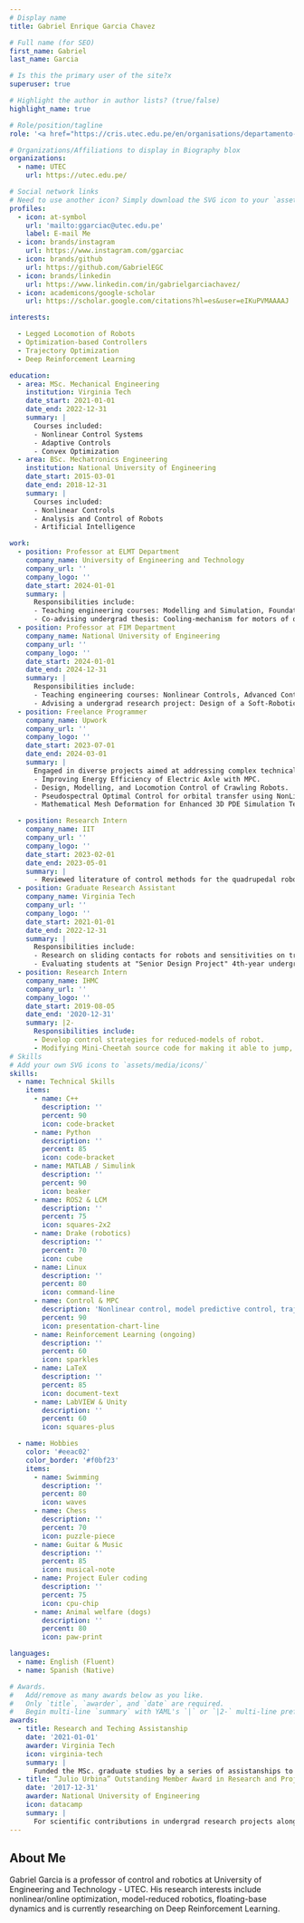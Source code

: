 ```yaml
---
# Display name
title: Gabriel Enrique Garcia Chavez

# Full name (for SEO)
first_name: Gabriel
last_name: Garcia

# Is this the primary user of the site?x
superuser: true

# Highlight the author in author lists? (true/false)
highlight_name: true

# Role/position/tagline
role: '<a href="https://cris.utec.edu.pe/en/organisations/departamento-de-ingeniería-electrónica-y-mecatrónica-2/" target="_blank">Professor at Department of Electrical and Mechatronics Engineering</a>'

# Organizations/Affiliations to display in Biography blox
organizations:
  - name: UTEC
    url: https://utec.edu.pe/

# Social network links
# Need to use another icon? Simply download the SVG icon to your `assets/media/icons/` folder.
profiles:
  - icon: at-symbol
    url: 'mailto:ggarciac@utec.edu.pe'
    label: E-mail Me
  - icon: brands/instagram
    url: https://www.instagram.com/ggarciac
  - icon: brands/github
    url: https://github.com/GabrielEGC
  - icon: brands/linkedin
    url: https://www.linkedin.com/in/gabrielgarciachavez/
  - icon: academicons/google-scholar
    url: https://scholar.google.com/citations?hl=es&user=eIKuPVMAAAAJ

interests:

  - Legged Locomotion of Robots
  - Optimization-based Controllers
  - Trajectory Optimization
  - Deep Reinforcement Learning

education:
  - area: MSc. Mechanical Engineering
    institution: Virginia Tech
    date_start: 2021-01-01
    date_end: 2022-12-31
    summary: |
      Courses included:
      - Nonlinear Control Systems
      - Adaptive Controls
      - Convex Optimization
  - area: BSc. Mechatronics Engineering
    institution: National University of Engineering
    date_start: 2015-03-01
    date_end: 2018-12-31
    summary: |
      Courses included:
      - Nonlinear Controls
      - Analysis and Control of Robots
      - Artificial Intelligence

work:
  - position: Professor at ELMT Department
    company_name: University of Engineering and Technology
    company_url: ''
    company_logo: ''
    date_start: 2024-01-01
    summary: |
      Responsibilities include:
      - Teaching engineering courses: Modelling and Simulation, Foundations of Robotics, Process Control, Nonlinear Control, Intelligent Control.
      - Co-advising undergrad thesis: Cooling-mechanism for motors of quadrupedal robots, Optimization for dynamic feasibility of LLM-generated trajectories of a NAO Robot
  - position: Professor at FIM Department
    company_name: National University of Engineering
    company_url: ''
    company_logo: ''
    date_start: 2024-01-01
    date_end: 2024-12-31
    summary: |
      Responsibilities include:
      - Teaching engineering courses: Nonlinear Controls, Advanced Control.
      - Advising a undergrad research project: Design of a Soft-Robotics Glove for Hand Rehabilitation 
  - position: Freelance Programmer
    company_name: Upwork
    company_url: ''
    company_logo: ''
    date_start: 2023-07-01
    date_end: 2024-03-01
    summary: |
      Engaged in diverse projects aimed at addressing complex technical challenges. Some research projects include:
      - Improving Energy Efficiency of Electric Axle with MPC.
      - Design, Modelling, and Locomotion Control of Crawling Robots.
      - Pseudospectral Optimal Control for orbital transfer using NonLinear Optimization
      - Mathematical Mesh Deformation for Enhanced 3D PDE Simulation Techniques.

  - position: Research Intern
    company_name: IIT
    company_url: ''
    company_logo: ''
    date_start: 2023-02-01
    date_end: 2023-05-01
    summary: |
      - Reviewed literature of control methods for the quadrupedal robot HyQ in order to upgrade it to current control methods for legged robots (MPC and WBC).
  - position: Graduate Research Assistant
    company_name: Virginia Tech
    company_url: ''
    company_logo: ''
    date_start: 2021-01-01
    date_end: 2022-12-31
    summary: |
      Responsibilities include:
      - Research on sliding contacts for robots and sensitivities on trajectory optimization.
      - Evaluating students at "Senior Design Project" 4th-year undergrad.
  - position: Research Intern
    company_name: IHMC
    company_url: ''
    company_logo: ''
    date_start: 2019-08-05
    date_end: '2020-12-31'
    summary: |2-
      Responsibilities include:
      - Develop control strategies for reduced-models of robot.
      - Modifying Mini-Cheetah source code for making it able to jump, and walk over slopes.
# Skills
# Add your own SVG icons to `assets/media/icons/`
skills:
  - name: Technical Skills
    items:
      - name: C++
        description: ''
        percent: 90
        icon: code-bracket
      - name: Python
        description: ''
        percent: 85
        icon: code-bracket
      - name: MATLAB / Simulink
        description: ''
        percent: 90
        icon: beaker
      - name: ROS2 & LCM
        description: ''
        percent: 75
        icon: squares-2x2
      - name: Drake (robotics)
        description: ''
        percent: 70
        icon: cube
      - name: Linux
        description: ''
        percent: 80
        icon: command-line
      - name: Control & MPC
        description: 'Nonlinear control, model predictive control, trajectory optimization'
        percent: 90
        icon: presentation-chart-line
      - name: Reinforcement Learning (ongoing)
        description: ''
        percent: 60
        icon: sparkles
      - name: LaTeX
        description: ''
        percent: 85
        icon: document-text
      - name: LabVIEW & Unity
        description: ''
        percent: 60
        icon: squares-plus

  - name: Hobbies
    color: '#eeac02'
    color_border: '#f0bf23'
    items:
      - name: Swimming
        description: ''
        percent: 80
        icon: waves
      - name: Chess
        description: ''
        percent: 70
        icon: puzzle-piece
      - name: Guitar & Music
        description: ''
        percent: 85
        icon: musical-note
      - name: Project Euler coding
        description: ''
        percent: 75
        icon: cpu-chip
      - name: Animal welfare (dogs)
        description: ''
        percent: 80
        icon: paw-print

languages:
  - name: English (Fluent)
  - name: Spanish (Native)

# Awards.
#   Add/remove as many awards below as you like.
#   Only `title`, `awarder`, and `date` are required.
#   Begin multi-line `summary` with YAML's `|` or `|2-` multi-line prefix and indent 2 spaces below.
awards:
  - title: Research and Teching Assistanship
    date: '2021-01-01'
    awarder: Virginia Tech
    icon: virginia-tech
    summary: |
      Funded the MSc. graduate studies by a series of assistanships to support me while in Virginia Tech. Labor consisted in teaching assistanship (evaluations of "Senior Design Project") and research assistanship. Award period: 2021–2022.
  - title: “Julio Urbina” Outstanding Member Award in Research and Projects IEEE UNI 2017
    date: '2017-12-31'
    awarder: National University of Engineering
    icon: datacamp
    summary: |
      For scientific contributions in undergrad research projects along 2017 at IEEE UNI.
---
```


## About Me

Gabriel Garcia is a professor of control and robotics at University of Engineering and Technology - UTEC. His research interests include nonlinear/online optimization, model-reduced robotics, floating-base dynamics and is currently researching on Deep Reinforcement Learning.
